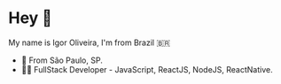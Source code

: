# Hey 👋

My name is Igor Oliveira, I'm from Brazil 🇧🇷 


- 📍 From São Paulo, SP.
- 👨‍💻 FullStack Developer - JavaScript, ReactJS, NodeJS, ReactNative.

